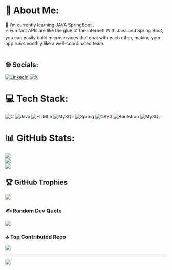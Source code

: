# 💫 About Me:
🌱 I’m currently learning JAVA SpringBoot .<br>⚡ Fun fact  APIs are like the glue of the internet! With Java and Spring Boot, you can easily build microservices that chat with each other, making your app run smoothly like a well-coordinated team.<br><br>


## 🌐 Socials:
[![LinkedIn](https://img.shields.io/badge/LinkedIn-%230077B5.svg?logo=linkedin&logoColor=white)](https://linkedin.com/in/https://www.linkedin.com/in/lalit-sharma-48bb94237/) [![X](https://img.shields.io/badge/X-black.svg?logo=X&logoColor=white)](https://x.com/https://x.com/Lalit_Sh108) 

# 💻 Tech Stack:
![C](https://img.shields.io/badge/c-%2300599C.svg?style=for-the-badge&logo=c&logoColor=white) ![Java](https://img.shields.io/badge/java-%23ED8B00.svg?style=for-the-badge&logo=openjdk&logoColor=white) ![HTML5](https://img.shields.io/badge/html5-%23E34F26.svg?style=for-the-badge&logo=html5&logoColor=white) ![MySQL](https://img.shields.io/badge/mysql-4479A1.svg?style=for-the-badge&logo=mysql&logoColor=white) ![Spring](https://img.shields.io/badge/spring-%236DB33F.svg?style=for-the-badge&logo=spring&logoColor=white) ![CSS3](https://img.shields.io/badge/css3-%231572B6.svg?style=for-the-badge&logo=css3&logoColor=white) ![Bootstrap](https://img.shields.io/badge/bootstrap-%238511FA.svg?style=for-the-badge&logo=bootstrap&logoColor=white) ![MySQL](https://img.shields.io/badge/mysql-4479A1.svg?style=for-the-badge&logo=mysql&logoColor=white)
# 📊 GitHub Stats:
![](https://github-readme-stats.vercel.app/api?username=Lalitsh01&theme=dark&hide_border=false&include_all_commits=false&count_private=false)<br/>
![](https://github-readme-streak-stats.herokuapp.com/?user=Lalitsh01&theme=dark&hide_border=false)<br/>
![](https://github-readme-stats.vercel.app/api/top-langs/?username=Lalitsh01&theme=dark&hide_border=false&include_all_commits=false&count_private=false&layout=compact)

## 🏆 GitHub Trophies
![](https://github-profile-trophy.vercel.app/?username=Lalitsh01&theme=radical&no-frame=false&no-bg=true&margin-w=4)

### ✍️ Random Dev Quote
![](https://quotes-github-readme.vercel.app/api?type=horizontal&theme=radical)

### 🔝 Top Contributed Repo
![](https://github-contributor-stats.vercel.app/api?username=Lalitsh01&limit=5&theme=dark&combine_all_yearly_contributions=true)

---
[![](https://visitcount.itsvg.in/api?id=Lalitsh01&icon=0&color=0)](https://visitcount.itsvg.in)

<!-- Proudly created with GPRM ( https://gprm.itsvg.in ) -->
